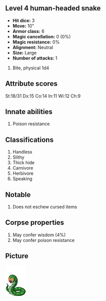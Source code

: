 ## Level 4 human-headed snake

- **Hit dice:** 3
- **Move:** 10"
- **Armor class:** 6
- **Magic cancellation:** 0 (0%)
- **Magic resistance:** 0%
- **Alignment:** Neutral
- **Size:** Large
- **Number of attacks:** 1
1. Bite, physical 1d4

## Attribute scores

St:18/31 Dx:15 Co:14 In:11 Wi:12 Ch:9

## Innate abilities

1. Poison resistance

## Classifications

1. Handless
2. Slithy
3. Thick hide
4. Carnivore
5. Herbivore
6. Speaking

## Notable

1. Does not eschew cursed items

## Corpse properties

1. May confer wisdom (4%)
2. May confer poison resistance

## Picture

![Guardian naga hatchling](https://github.com/hyvanmielenpelit/GnollHackTileSet/blob/main/Monsters/guardian_naga_hatchling/guardian_naga_hatchling.png?raw=true)
